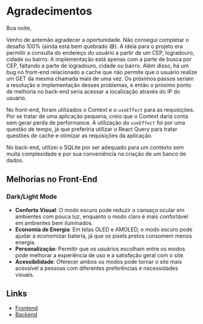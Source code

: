# Agradecimentos

Boa noite,

Venho de antemão agradecer a oportunidade. Não consegui completar o desafio 100% (ainda está bem quebrado 😅). A ideia para o projeto era permitir a consulta do endereço do usuário a partir de um CEP, logradouro, cidade ou bairro. A implementação está apenas com a parte de busca por CEP, faltando a parte de logradouro, cidade ou bairro. Além disso, há um bug no front-end relacionado a cache que não permite que o usuário realize um GET da mesma chamada mais de uma vez. Os próximos passos seriam a resolução e implementação desses problemas, e então o próximo ponto de melhoria no back-end seria acessar a localização através do IP do usuário.

No front-end, foram utilizados o Context e o `useEffect` para as requisições. Por se tratar de uma aplicação pequena, creio que o Context daria conta sem gerar perda de performance. A utilização do `useEffect` foi por uma questão de tempo, já que preferiria utilizar o React Query para tratar questões de cache e otimizar as requisições da aplicação.

No back-end, utilizei o SQLite por ser adequado para um contexto sem muita complexidade e por sua conveniência na criação de um banco de dados.

## Melhorias no Front-End

### Dark/Light Mode

- **Conforto Visual**: O modo escuro pode reduzir o cansaço ocular em ambientes com pouca luz, enquanto o modo claro é mais confortável em ambientes bem iluminados.
- **Economia de Energia**: Em telas OLED e AMOLED, o modo escuro pode ajudar a economizar bateria, já que os pixels pretos consomem menos energia.
- **Personalização**: Permitir que os usuários escolham entre os modos pode melhorar a experiência de uso e a satisfação geral com o site.
- **Acessibilidade**: Oferecer ambos os modos pode tornar o site mais acessível a pessoas com diferentes preferências e necessidades visuais.

## Links

- [Frontend](https://github.com/ConsultCEP/consultation_cep)
- [Backend](https://github.com/ConsultCEP/consultation_cep_back)
